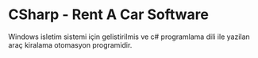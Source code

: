 # CSharp - Rent A Car Software

Windows isletim sistemi için gelistirilmis ve c# programlama dili ile yazilan araç kiralama otomasyon programidir.
